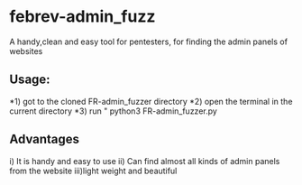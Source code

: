 # febrev-admin_fuzz
A handy,clean and easy tool for pentesters, for finding the admin panels of websites

## Usage:
 *1) got to the cloned FR-admin_fuzzer directory
 *2) open the terminal in the current directory
 *3) run " python3 FR-admin_fuzzer.py
 
## Advantages
 i) It is handy and easy to use
 ii) Can find almost all kinds of admin panels from the website
 iii)light weight and beautiful
